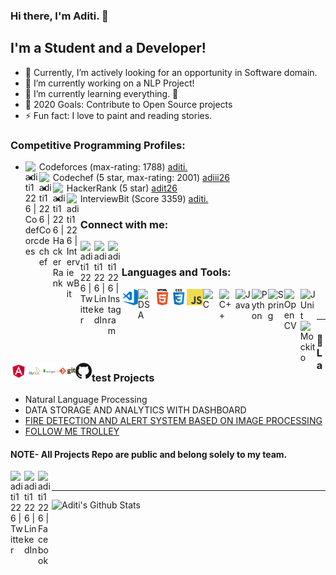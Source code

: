 ### Hi there, I'm Aditi. 👋

## I'm a Student and a Developer!
- 👯 Currently, I’m actively looking for an opportunity in Software domain.
- 🔭 I’m currently working on a NLP Project!
- 🌱 I’m currently learning everything. 🤣
- 🥅 2020 Goals: Contribute to Open Source projects
- ⚡ Fun fact: I love to paint and reading stories.

### Competitive Programming Profiles:

- Codeforces (max-rating: 1788) [aditi.](https://codeforces.com/profile/aditi./) [<img align="left" alt="aditi1226 | Codeforces" width="22px" src="https://cdn.jsdelivr.net/npm/simple-icons@v3/icons/codeforces.svg" />][codeforces]
- Codechef (5 star, max-rating: 2001) [adiii26](https://www.codechef.com/users/adiii26) [<img align="left" alt="aditi1226 | Codechef" width="22px" src="https://cdn.jsdelivr.net/npm/simple-icons@v3/icons/codechef.svg" />][codechef]
- HackerRank (5 star) [adit26](https://www.hackerrank.com/adit26) [<img align="left" alt="aditi1226 | HackerRank" width="22px" src="https://cdn.jsdelivr.net/npm/simple-icons@v3/icons/hackerrank.svg" />][hackerrank]
- InterviewBit (Score 3359) [aditi.](https://www.interviewbit.com/profile/aditi./) [<img align="left" alt="aditi1226 | InterviewBit" width="22px" src="https://encrypted-tbn0.gstatic.com/images?q=tbn%3AANd9GcRTPZA3lEYsxJYiPfwd-Zl0tP3UUm6di1drjw&usqp=CAU" />][interviewbit]


### Connect with me:

[<img align="left" alt="aditi1226 | Twitter" width="22px" src="https://cdn.jsdelivr.net/npm/simple-icons@v3/icons/gmail.svg" />][gmail]
[<img align="left" alt="aditi1226 | LinkedIn" width="22px" src="https://cdn.jsdelivr.net/npm/simple-icons@v3/icons/linkedin.svg" />][linkedin]
[<img align="left" alt="aditi1226 | Instagram" width="22px" src="https://cdn.jsdelivr.net/npm/simple-icons@v3/icons/instagram.svg" />][instagram]

<br />

### Languages and Tools:

<img align="left" alt="Visual Studio Code" width="26px" src="https://raw.githubusercontent.com/github/explore/80688e429a7d4ef2fca1e82350fe8e3517d3494d/topics/visual-studio-code/visual-studio-code.png" />
<img align="left" alt="DSA" width="26px" src="https://img.favpng.com/6/17/18/data-structures-and-algorithms-algorithms-data-structures-programs-computer-science-png-favpng-WLB6bjNKJudwXf5EVbHqwXNsF.jpg" />
<img align="left" alt="HTML5" width="26px" src="https://raw.githubusercontent.com/github/explore/80688e429a7d4ef2fca1e82350fe8e3517d3494d/topics/html/html.png" />
<img align="left" alt="CSS3" width="26px" src="https://raw.githubusercontent.com/github/explore/80688e429a7d4ef2fca1e82350fe8e3517d3494d/topics/css/css.png" />
<img align="left" alt="JavaScript" width="26px" src="https://raw.githubusercontent.com/github/explore/80688e429a7d4ef2fca1e82350fe8e3517d3494d/topics/javascript/javascript.png" />
<img align="left" alt="C" width="26px" src="https://assets.exercism.io/tracks/c-hex-turquoise.png" />
<img align="left" alt="C++" width="26px" src="https://upload.wikimedia.org/wikipedia/commons/thumb/1/18/ISO_C%2B%2B_Logo.svg/1200px-ISO_C%2B%2B_Logo.svg.png" />
<img align="left" alt="Java" width="26px" src="https://sdtimes.com/wp-content/uploads/2019/03/jW4dnFtA_400x400.jpg" />
<img align="left" alt="Python" width="26px" src="https://upload.wikimedia.org/wikipedia/commons/thumb/c/c3/Python-logo-notext.svg/1200px-Python-logo-notext.svg.png" />
<img align="left" alt="Spring" width="26px" src="https://dzone.com/storage/temp/12434118-spring-boot-logo.png" />
<img align="left" alt="OpenCV" width="26px" src="https://w7.pngwing.com/pngs/978/465/png-transparent-learning-opencv-computer-vision-machine-learning-c-robotics-text-computer-logo.png" />
<img align="left" alt="JUnit" width="26px" src="https://junit.org/junit5/assets/img/junit5-logo.png" />
<img align="left" alt="Mockito" width="26px" src="https://static.javatpoint.com/tutorial/mockito/images/mockito.png" />
<img align="left" alt="React" width="26px" src="https://raw.githubusercontent.com/github/explore/80688e429a7d4ef2fca1e82350fe8e3517d3494d/topics/angular/angular.png" />
<img align="left" alt="MySQL" width="26px" src="https://raw.githubusercontent.com/github/explore/80688e429a7d4ef2fca1e82350fe8e3517d3494d/topics/mysql/mysql.png" />
<img align="left" alt="MongoDB" width="26px" src="https://raw.githubusercontent.com/github/explore/80688e429a7d4ef2fca1e82350fe8e3517d3494d/topics/mongodb/mongodb.png" />
<img align="left" alt="Git" width="26px" src="https://raw.githubusercontent.com/github/explore/80688e429a7d4ef2fca1e82350fe8e3517d3494d/topics/git/git.png" />
<img align="left" alt="GitHub" width="26px" src="https://raw.githubusercontent.com/github/explore/78df643247d429f6cc873026c0622819ad797942/topics/github/github.png" />

<br />
<br />


---

### 📕 Latest Projects
<!-- PROJECTS:START -->
- Natural Language Processing
- DATA STORAGE AND ANALYTICS WITH DASHBOARD
- [FIRE DETECTION AND ALERT SYSTEM BASED ON IMAGE PROCESSING](https://github.com/aditi1226/Fire_Detection)
- [FOLLOW ME TROLLEY](https://github.com/aditi1226/Follow-me-trolley)

#### NOTE- All Projects Repo are public and belong solely to my team.

[<img align="left" alt="aditi1226 | Twitter" width="22px" src="https://cdn.jsdelivr.net/npm/simple-icons@v3/icons/gmail.svg" />][gmail]
[<img align="left" alt="aditi1226 | LinkedIn" width="22px" src="https://cdn.jsdelivr.net/npm/simple-icons@v3/icons/linkedin.svg" />][linkedin] 
[<img align="left" alt="aditi1226 | Facebook" width="22px" src="https://img.icons8.com/android/24/000000/facebook-new.png" />][instagram]
<!-- PROJECTS:END -->

<br />

---

<img align="left" alt="Aditi's Github Stats" src="https://github-readme-stats.vercel.app/api?username=aditi1226&show_icons=true&hide_border=true" />

[gmail]: mailto:aditigupta6226@gmail.com
[instagram]: https://instagram.com/a.r.tvilla?igshid=17fv62g16wj8
[linkedin]: https://www.linkedin.com/in/aditi-13a221193
[codeforces]: https://codeforces.com/profile/aditi./
[codechef]: https://www.codechef.com/users/adiii26
[hackerrank]: https://www.hackerrank.com/adit26
[interviewbit]: https://www.interviewbit.com/profile/aditi./
